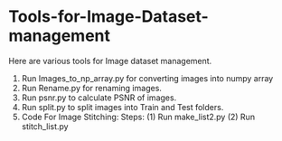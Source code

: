 # Tools-for-Image-Dataset-management
Here are various tools for Image dataset management.
1. Run Images_to_np_array.py for converting images into numpy array
2. Run Rename.py for renaming images.
3. Run psnr.py to calculate PSNR of images.
4. Run split.py to split images into Train and Test folders.
5. Code For Image Stitching:
    Steps:
      (1) Run make_list2.py
      (2) Run stitch_list.py
